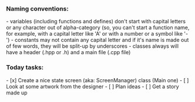 <h3>Naming conventions:</h3>
  - variables (including functions and defines) don't start with capital letters or any character out of alpha-category
(so, you can't start a function name, for example, with a capital letter like 'A' or with a number or a symbol like '-')
  - constants may not contain any capital letter and if it's name is made out of few words, they will be split-up by underscores
  - classes always will have a header (.hpp or .h) and a main file (.cpp file)

<h3>Today tasks:</h3>
- [x] Create a nice state screen (aka: ScreenManager) class (Main one)
- [ ] Look at some artwork from the designer
- [ ] Plan ideas
- [ ] Get a story made up
